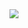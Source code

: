 <a href = " https://www.codewars.com/users/Dashamag ">

<img src = "https://www.codewars.com/users/Dashamag/badges/large"/>

</a>
